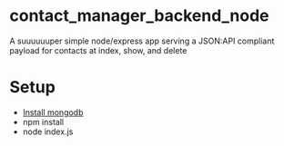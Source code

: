 # contact_manager_backend_node
A suuuuuuper simple node/express app serving a JSON:API compliant payload for contacts at index, show, and delete

# Setup

* [Install mongodb](https://docs.mongodb.com/manual/tutorial/install-mongodb-on-os-x/)
* npm install
* node index.js
